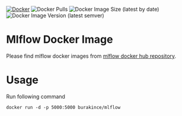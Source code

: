 [![Docker](https://github.com/burakince/mlflow/actions/workflows/docker-publish.yml/badge.svg)](https://github.com/burakince/mlflow/actions/workflows/docker-publish.yml)
![Docker Pulls](https://img.shields.io/docker/pulls/burakince/mlflow)
![Docker Image Size (latest by date)](https://img.shields.io/docker/image-size/burakince/mlflow?sort=date)
![Docker Image Version (latest semver)](https://img.shields.io/docker/v/burakince/mlflow?sort=semver)

# Mlflow Docker Image

Please find mlflow docker images from [mlflow docker hub repository](https://hub.docker.com/r/burakince/mlflow).

# Usage

Run following command

```
docker run -d -p 5000:5000 burakince/mlflow
```
